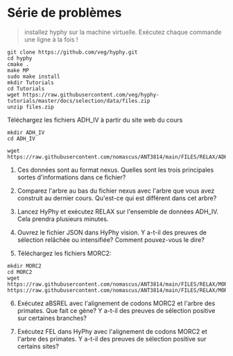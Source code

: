 # Série de problèmes

> installez hyphy sur la machine virtuelle. Exécutez chaque commande une ligne à la fois !

```
git clone https://github.com/veg/hyphy.git
cd hyphy
cmake .
make MP
sudo make install
mkdir Tutorials
cd Tutorials
wget https://raw.githubusercontent.com/veg/hyphy-tutorials/master/docs/selection/data/files.zip
unzip files.zip
```
Téléchargez les fichiers ADH_IV à partir du site web du cours
```
mkdir ADH_IV
cd ADH_IV

wget https://raw.githubusercontent.com/nomascus/ANT3814/main/FILES/RELAX/ADH_nucleotide_RELAX_alignment.label.50Plus.nex

```

1. Ces données sont au format nexus. Quelles sont les trois principales sortes d'informations dans ce fichier?

2. Comparez l'arbre au bas du fichier nexus avec l'arbre que vous avez construit au dernier cours. Qu'est-ce qui est différent dans cet arbre?

3. Lancez HyPhy et exécutez RELAX sur l'ensemble de données ADH_IV. Cela prendra plusieurs minutes.

4. Ouvrez le fichier JSON dans HyPhy vision. Y a-t-il des preuves de sélection relâchée ou intensifiée? Comment pouvez-vous le dire?

5. Téléchargez les fichiers MORC2:
```
mkdir MORC2 
cd MORC2
wget https://raw.githubusercontent.com/nomascus/ANT3814/main/FILES/RELAX/MORC2_sim_muscleco_Name.fasta
https://raw.githubusercontent.com/nomascus/ANT3814/main/FILES/RELAX/MORC2_species.nwk
```
6. Exécutez aBSREL avec l'alignement de codons MORC2 et l'arbre des primates. Que fait ce gène? Y a-t-il des preuves de sélection positive sur certaines branches?

7. Exécutez FEL dans HyPhy avec l'alignement de codons MORC2 et l'arbre des primates. Y a-t-il des preuves de sélection positive sur certains sites?
